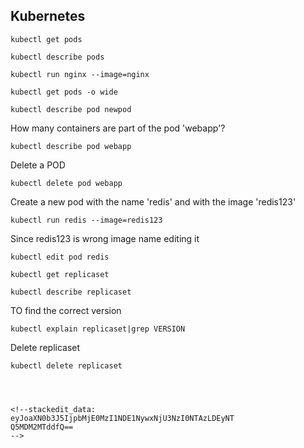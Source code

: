 Kubernetes
-
```
kubectl get pods
```
```
kubectl describe pods
```
```
kubectl run nginx --image=nginx
```
```
kubectl get pods -o wide
```
```
kubectl describe pod newpod
```

How many containers are part of the pod 'webapp'?
```
kubectl describe pod webapp
```
Delete a POD
```
kubectl delete pod webapp
```
Create a new pod with the name 'redis' and with the image 'redis123'
```
kubectl run redis --image=redis123
```
Since redis123 is wrong image name editing it
```
kubectl edit pod redis
```


```
kubectl get replicaset
```
```
kubectl describe replicaset
```
TO find the correct version
```
kubectl explain replicaset|grep VERSION
```
Delete replicaset
```
kubectl delete replicaset
```
```



<!--stackedit_data:
eyJoaXN0b3J5IjpbMjE0MzI1NDE1NywxNjU3NzI0NTAzLDEyNT
Q5MDM2MTddfQ==
-->